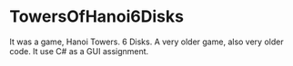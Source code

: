 # TowersOfHanoi6Disks
It was a game, Hanoi Towers. 6 Disks. 
A very older game, also very older code. It use C# as a GUI assignment. 

